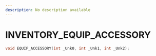 ```yaml
---
description: No description available 
---
```


# INVENTORY\_EQUIP_ACCESSORY

```cpp
void EQUIP_ACCESSORY(int _Unk0, int _Unk1, int _Unk2);
```